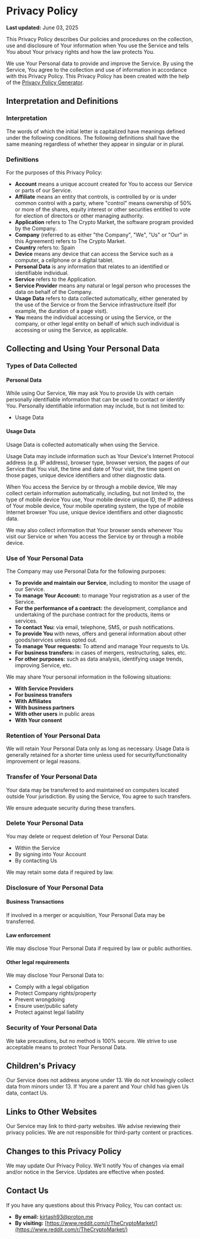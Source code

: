# Privacy Policy

**Last updated:** June 03, 2025

This Privacy Policy describes Our policies and procedures on the collection, use and disclosure of Your information when You use the Service and tells You about Your privacy rights and how the law protects You.

We use Your Personal data to provide and improve the Service. By using the Service, You agree to the collection and use of information in accordance with this Privacy Policy. This Privacy Policy has been created with the help of the [Privacy Policy Generator](https://www.termsfeed.com/privacy-policy-generator/).

## Interpretation and Definitions

### Interpretation

The words of which the initial letter is capitalized have meanings defined under the following conditions. The following definitions shall have the same meaning regardless of whether they appear in singular or in plural.

### Definitions

For the purposes of this Privacy Policy:

- **Account** means a unique account created for You to access our Service or parts of our Service.
- **Affiliate** means an entity that controls, is controlled by or is under common control with a party, where "control" means ownership of 50% or more of the shares, equity interest or other securities entitled to vote for election of directors or other managing authority.
- **Application** refers to The Crypto Market, the software program provided by the Company.
- **Company** (referred to as either "the Company", "We", "Us" or "Our" in this Agreement) refers to The Crypto Market.
- **Country** refers to: Spain
- **Device** means any device that can access the Service such as a computer, a cellphone or a digital tablet.
- **Personal Data** is any information that relates to an identified or identifiable individual.
- **Service** refers to the Application.
- **Service Provider** means any natural or legal person who processes the data on behalf of the Company.
- **Usage Data** refers to data collected automatically, either generated by the use of the Service or from the Service infrastructure itself (for example, the duration of a page visit).
- **You** means the individual accessing or using the Service, or the company, or other legal entity on behalf of which such individual is accessing or using the Service, as applicable.

## Collecting and Using Your Personal Data

### Types of Data Collected

#### Personal Data

While using Our Service, We may ask You to provide Us with certain personally identifiable information that can be used to contact or identify You. Personally identifiable information may include, but is not limited to:

- Usage Data

#### Usage Data

Usage Data is collected automatically when using the Service.

Usage Data may include information such as Your Device's Internet Protocol address (e.g. IP address), browser type, browser version, the pages of our Service that You visit, the time and date of Your visit, the time spent on those pages, unique device identifiers and other diagnostic data.

When You access the Service by or through a mobile device, We may collect certain information automatically, including, but not limited to, the type of mobile device You use, Your mobile device unique ID, the IP address of Your mobile device, Your mobile operating system, the type of mobile Internet browser You use, unique device identifiers and other diagnostic data.

We may also collect information that Your browser sends whenever You visit our Service or when You access the Service by or through a mobile device.

### Use of Your Personal Data

The Company may use Personal Data for the following purposes:

- **To provide and maintain our Service**, including to monitor the usage of our Service.
- **To manage Your Account:** to manage Your registration as a user of the Service.
- **For the performance of a contract:** the development, compliance and undertaking of the purchase contract for the products, items or services.
- **To contact You:** via email, telephone, SMS, or push notifications.
- **To provide You** with news, offers and general information about other goods/services unless opted out.
- **To manage Your requests:** To attend and manage Your requests to Us.
- **For business transfers:** in cases of mergers, restructuring, sales, etc.
- **For other purposes:** such as data analysis, identifying usage trends, improving Service, etc.

We may share Your personal information in the following situations:

- **With Service Providers**
- **For business transfers**
- **With Affiliates**
- **With business partners**
- **With other users** in public areas
- **With Your consent**

### Retention of Your Personal Data

We will retain Your Personal Data only as long as necessary. Usage Data is generally retained for a shorter time unless used for security/functionality improvement or legal reasons.

### Transfer of Your Personal Data

Your data may be transferred to and maintained on computers located outside Your jurisdiction. By using the Service, You agree to such transfers.

We ensure adequate security during these transfers.

### Delete Your Personal Data

You may delete or request deletion of Your Personal Data:

- Within the Service
- By signing into Your Account
- By contacting Us

We may retain some data if required by law.

### Disclosure of Your Personal Data

#### Business Transactions

If involved in a merger or acquisition, Your Personal Data may be transferred.

#### Law enforcement

We may disclose Your Personal Data if required by law or public authorities.

#### Other legal requirements

We may disclose Your Personal Data to:

- Comply with a legal obligation
- Protect Company rights/property
- Prevent wrongdoing
- Ensure user/public safety
- Protect against legal liability

### Security of Your Personal Data

We take precautions, but no method is 100% secure. We strive to use acceptable means to protect Your Personal Data.

## Children's Privacy

Our Service does not address anyone under 13. We do not knowingly collect data from minors under 13. If You are a parent and Your child has given Us data, contact Us.

## Links to Other Websites

Our Service may link to third-party websites. We advise reviewing their privacy policies. We are not responsible for third-party content or practices.

## Changes to this Privacy Policy

We may update Our Privacy Policy. We'll notify You of changes via email and/or notice in the Service. Updates are effective when posted.

## Contact Us

If you have any questions about this Privacy Policy, You can contact us:

- **By email:** [kirtash93@proton.me](mailto:kirtash93@proton.me)
- **By visiting:** [https://www.reddit.com/r/TheCryptoMarket/](https://www.reddit.com/r/TheCryptoMarket/)
